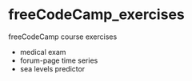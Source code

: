 # freeCodeCamp_exercises
freeCodeCamp course exercises
 - medical exam
 - forum-page time series
 - sea levels predictor
